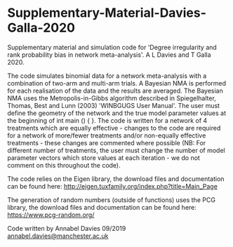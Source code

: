 # Supplementary-Material-Davies-Galla-2020
Supplementary material and simulation code for 'Degree irregularity and rank probability bias in network meta-analysis'. A L Davies and T Galla 2020.


The code simulates binomial data for a network meta-analysis with a combination of two-arm and multi-arm trials.
A Bayesian NMA is performed for each realisation of the data and the results are averaged.
The Bayesian NMA uses the Metropolis-in-Gibbs algorithm described in Spiegelhalter, Thomas, Best and Lunn (2003) 'WINBGUGS User Manual'. 
The user must define the geometry of the network and the true model parameter values at the beginning of int main () {  }.
The code is written for a network of 4 treatments which are equally effective - changes to the code are required for a network of more/fewer treatments and/or non-equally effective treatments - these changes are commented where possible (NB: For different number of treatments, the user must change the number of model parameter vectors which store values at each iteration - we do not comment on this throughout the code).

The code relies on the Eigen library, the download files and documentation can be found here: http://eigen.tuxfamily.org/index.php?title=Main_Page

The generation of random numbers (outside of functions) uses the PCG library, the download files and documentation can be found here: https://www.pcg-random.org/

Code written by Annabel Davies 09/2019
annabel.davies@manchester.ac.uk
